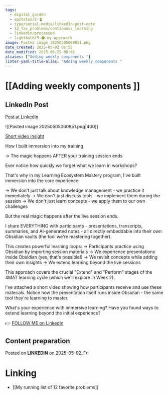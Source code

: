 ```yaml
---
tags:
  - digital_garden
  - epstatus/2-🪴
  - type/social-media/linkedIn-post-note
  - 12_fav_problems/continuous_learning
  - linkedin/processed
  - lightbulb/3-🟠-my_approach
image: Pasted image 20250505060851.png
date_created: 2025-05-02 06:55
date_modified: 2025-06-25 00:01
aliases: ["Adding weekly components "]
linter-yaml-title-alias: "Adding weekly components "
---
```

# [[Adding weekly components ]]

## LinkedIn Post

[Post at LinkedIn](https://www.linkedin.com/posts/sebastiankamilli_how-i-built-immersion-into-my-training-activity-7323950254683279360-CHhN?utm_source=share&utm_medium=member_desktop&rcm=ACoAAA1M1pkBgWCYPhT45EpfLiHzViQqRWNCIv4)

![[Pasted image 20250505060851.png|400]]

[Short video insight](https://www.youtube.com/watch?v=GM-4qHT77jc)

How I built immersion into my training

→ The magic happens AFTER your training session ends

Ever notice how quickly we forget what we learn in workshops?

That's why in my Learning Ecosystem Mastery program, 
I've built immersion into the core experience.

→ We don't just talk about knowledge management - we practice it immediately
→ We don't just discuss tools - we implement them during the session
→ We don't just learn concepts - we apply them to our own challenges

But the real magic happens after the live session ends.

I share EVERYTHING with participants - 
presentations, transcripts, summaries, and AI-generated notes - 
all directly embeddable into their own Obsidian vaults 
(the tool we're mastering together).

This creates powerful learning loops:
→ Participants practice using Obsidian by importing session materials
→ We experience presentations inside Obsidian (yes, that's possible!)
→ We revisit concepts while adding their own insights
→ We  extend learning beyond the live sessions

This approach covers the crucial "Extend" and "Perform" stages of the 4MAT learning cycle (which we'll explore in Week 2).

I've attached a short video showing how participants receive and use these materials. Notice how the presentation itself runs inside Obsidian - the same tool they're learning to master.

What's your experience with immersive learning? 
Have you found ways to extend learning beyond the initial experience?

👉 [FOLLOW ME on LinkedIn](https://www.linkedin.com/comm/mynetwork/discovery-see-all?usecase=PEOPLE_FOLLOWS&followMember=sebastiankamilli)

## Content preparation

Posted on **LINKEDIN** on 2025-05-02_Fri

# Linking

+ [[My running list of 12 favorite problems]]